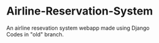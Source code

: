 # Airline-Reservation-System
An airline resevation system webapp made using Django
<br>
Codes in "old" branch.
